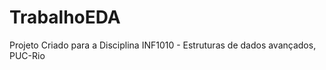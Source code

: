 TrabalhoEDA
===========

Projeto Criado para a Disciplina INF1010 - Estruturas de dados avançados, PUC-Rio
